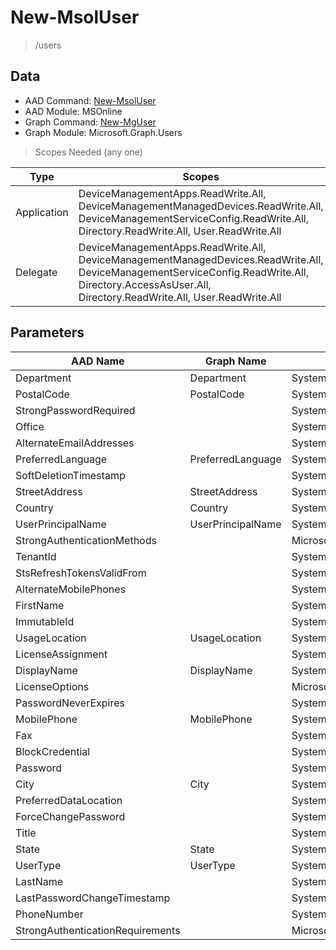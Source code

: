 # New-MsolUser

> /users

## Data

+ AAD Command: [New-MsolUser](https://docs.microsoft.com/en-us/powershell/module/MSOnline/New-MsolUser)
+ AAD Module: MSOnline
+ Graph Command: [New-MgUser](https://docs.microsoft.com/en-us/powershell/module/Microsoft.Graph.Users/New-MgUser)
+ Graph Module: Microsoft.Graph.Users

> Scopes Needed (any one)

|Type|Scopes|
|---|---|
|Application|DeviceManagementApps.ReadWrite.All, DeviceManagementManagedDevices.ReadWrite.All, DeviceManagementServiceConfig.ReadWrite.All, Directory.ReadWrite.All, User.ReadWrite.All|
|Delegate|DeviceManagementApps.ReadWrite.All, DeviceManagementManagedDevices.ReadWrite.All, DeviceManagementServiceConfig.ReadWrite.All, Directory.AccessAsUser.All, Directory.ReadWrite.All, User.ReadWrite.All|

## Parameters

|AAD Name|Graph Name|AAD Type|Graph Type|Infos|
|---|---|---|---|---|
|Department|Department|System.String|System.String||
|PostalCode|PostalCode|System.String|System.String||
|StrongPasswordRequired||System.Nullable/System.Boolean|||
|Office||System.String|||
|AlternateEmailAddresses||System.String[]|||
|PreferredLanguage|PreferredLanguage|System.String|System.String||
|SoftDeletionTimestamp||System.Nullable/System.DateTime|||
|StreetAddress|StreetAddress|System.String|System.String||
|Country|Country|System.String|System.String||
|UserPrincipalName|UserPrincipalName|System.String|System.String||
|StrongAuthenticationMethods||Microsoft.Online.Administration.StrongAuthenticationMethod[]|||
|TenantId||System.Nullable/System.Guid|||
|StsRefreshTokensValidFrom||System.Nullable/System.DateTime|||
|AlternateMobilePhones||System.String[]|||
|FirstName||System.String|||
|ImmutableId||System.String|||
|UsageLocation|UsageLocation|System.String|System.String||
|LicenseAssignment||System.String[]|||
|DisplayName|DisplayName|System.String|System.String||
|LicenseOptions||Microsoft.Online.Administration.LicenseOption[]|||
|PasswordNeverExpires||System.Nullable/System.Boolean|||
|MobilePhone|MobilePhone|System.String|System.String||
|Fax||System.String|||
|BlockCredential||System.Nullable/System.Boolean|||
|Password||System.String|||
|City|City|System.String|System.String||
|PreferredDataLocation||System.String|||
|ForceChangePassword||System.Nullable/System.Boolean|||
|Title||System.String|||
|State|State|System.String|System.String||
|UserType|UserType|System.Nullable/Microsoft.Online.Administration.UserType|System.String||
|LastName||System.String|||
|LastPasswordChangeTimestamp||System.Nullable/System.DateTime|||
|PhoneNumber||System.String|||
|StrongAuthenticationRequirements||Microsoft.Online.Administration.StrongAuthenticationRequirement[]|||

